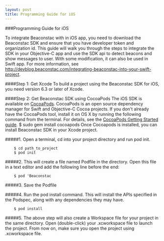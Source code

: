 ```yaml
---
layout: post
title: Programming Guide for iOS
---
```


###Programming Guide for iOS

To integrate Beaconstac with in iOS app, you need to download the Beaconstac SDK and ensure that you have developer token and organization id. This guide will walk you through the steps to integrate the SDK in your Objective-C app and use the SDK api to detect beacons and show messages to user. With some modification, it can also be used in Swift app. For more information, see http://devblog.beaconstac.com/integrating-beaconstac-into-your-swift-project.

####Step 1: Get Xcode
To build a project using the Beaconstac SDK for iOS, you need version 6.3 or later of Xcode.

####Step 2: Get Beaconstac SDK using CocoaPods
The iOS SDK is available on [CocoaPods](https://cocoapods.org/pods/Beaconstac). CocoaPods is an open source dependency manager for Swift and Objective-C Cocoa projects.
If you don't already have the CocoaPods tool, install it on OS X by running the following command from the terminal. For details, see the [CocoaPods Getting Started guide](https://guides.cocoapods.org/using/getting-started.html).
	$ sudo gem install cocoapods
Once Cocoapods is installed, you can install Beaconstac SDK in your Xcode project.

#####1. Open a terminal, cd into your project directory and run pod init.

        $ cd path_to_project
        $ pod init

#####2. This will create a  file named Podfile in the directory. Open this file in a text editor and add the following line before the end:

	    $ pod 'Beaconstac

#####3. Save the Podfile

#####4. Run the pod install command. This will install the APIs specified in the Podspec, along with any dependencies they may have.

	    $ pod install

#####5. The above step will also create a Workspace file for your project in the same directory. Open (double-click) your <project name>.xcworkspace file to launch the project. From now on, make sure you open the project using .xcworkspace file.
